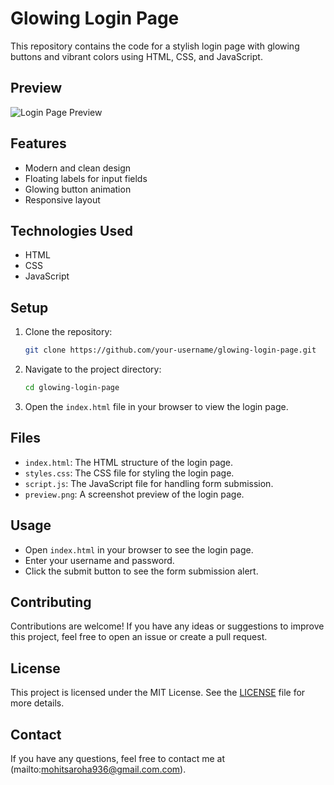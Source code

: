# Glowing Login Page

This repository contains the code for a stylish login page with glowing buttons and vibrant colors using HTML, CSS, and JavaScript.

## Preview

![Login Page Preview](preview.png)

## Features

- Modern and clean design
- Floating labels for input fields
- Glowing button animation
- Responsive layout

## Technologies Used

- HTML
- CSS
- JavaScript

## Setup

1. Clone the repository:
    ```bash
    git clone https://github.com/your-username/glowing-login-page.git
    ```
2. Navigate to the project directory:
    ```bash
    cd glowing-login-page
    ```
3. Open the `index.html` file in your browser to view the login page.

## Files

- `index.html`: The HTML structure of the login page.
- `styles.css`: The CSS file for styling the login page.
- `script.js`: The JavaScript file for handling form submission.
- `preview.png`: A screenshot preview of the login page.

## Usage

- Open `index.html` in your browser to see the login page.
- Enter your username and password.
- Click the submit button to see the form submission alert.

## Contributing

Contributions are welcome! If you have any ideas or suggestions to improve this project, feel free to open an issue or create a pull request.

## License

This project is licensed under the MIT License. See the [LICENSE](LICENSE) file for more details.

## Contact

If you have any questions, feel free to contact me at (mailto:mohitsaroha936@gmail.com.com).
